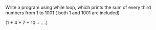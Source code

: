 Write a program using while loop, which prints the sum of every third numbers from 1 to 1001 ( both 1 and 1001 are included)

(1 + 4 + 7 + 10 + ....)

